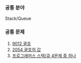 
### 공통 분야
Stack/Queue

### 공통 문제
1. [9012 괄호](https://www.acmicpc.net/problem/9012)
2. [2054 괄호의 값](https://www.acmicpc.net/problem/2504)
3. [프로그래머스 스택/큐 4문제 중 하나](https://programmers.co.kr/learn/courses/30/parts/12081)

